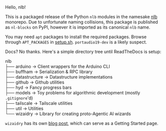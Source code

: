 Hello, nlb!

This is a packaged release of the Python `nlb` modules in the namesake [nlb](https://github.com/RyanDraves/nlb) monorepo. Due to unfortunate naming collisions, this package is published as `nl-blocks` on PyPI, however it is imported as its canonical `nlb` name.

You may need `apt` packages to install the required packages. Browse through `APT_PACKAGES` in [setup.sh](https://github.com/RyanDraves/nlb/blob/main/setup.sh#L31). `portaudio19-dev` is a likely suspect.

Docs? No thanks. Here's a simple directory tree until ReadTheDocs is setup:

nlb<br />
├── arduino -> Client wrappers for the Arduino CLI<br />
├── buffham -> Serialization & RPC library<br />
├── datastructure -> Datastructure implementations<br />
├── github -> Github utilities<br />
├── hyd -> Fancy progress bars<br />
├── models -> Toy problems for algorithmic development (mostly `.gitignore`'d)<br />
├── tailscale -> Tailscale utilities<br />
├── util -> Utilities<br />
└── wizaidry -> Library for creating proto-Agentic AI wizards<br />

`wizaidry` has its own [blog post](https://ryandraves.com/posts/wizaidry), which can serve as a Getting Started page.

